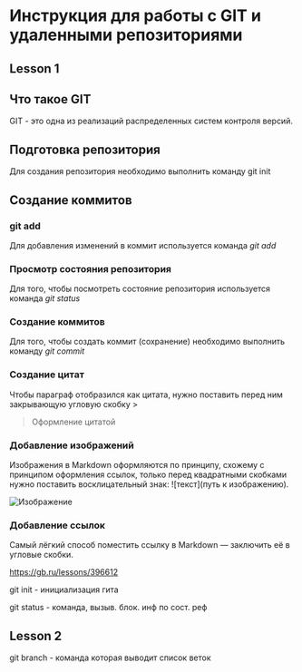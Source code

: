 # Инструкция для работы с GIT и удаленными репозиториями

## Lesson 1

## Что такое GIT
GIT - это одна из реализаций распределенных систем контроля версий.

## Подготовка репозитория 
Для создания репозитория необходимо выполнить команду git init

## Создание коммитов

### git add
Для добавления изменений в коммит используется команда *git add*

### Просмотр состояния репозитория
Для того, чтобы посмотреть состояние репозитория используется команда *git status*

### Создание коммитов 
Для того, чтобы создать коммит (сохранение) необходимо выполнить команду *git commit*

### Создание цитат
Чтобы параграф отобразился как цитата, нужно поставить перед ним закрывающую угловую скобку >
> Оформление цитатой

### Добавление изображений
Изображения в Markdown оформляются по принципу, схожему с принципом оформления ссылок, только перед квадратными скобками нужно поставить восклицательный знак: ![текст](путь к изображению).

![Изображение](image1.jpg)

### Добавление ссылок
Самый лёгкий способ поместить ссылку в Markdown — заключить её в угловые скобки.

<https://gb.ru/lessons/396612>

git init - инициализация гита

git status - команда, вызыв. блок. инф по сост. реф
## Lesson 2
git branch - команда которая выводит список веток


